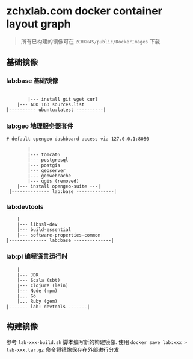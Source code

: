 # zchxlab.com docker container layout graph

> 所有已构建的镜像可在 `ZCHXNAS/public/DockerImages` 下载

## 基础镜像

### lab:base 基础镜像

```

		|--- install git wget curl
	|--- ADD 163 sources.list
|---------- ubuntu:latest ----------|
```

### lab:geo 地理服务器套件

```
# default opengeo dashboard access via 127.0.0.1:8080

		|
		|--- tomcat6
		|--- postgresql
		|--- postgis
		|--- geoserver
		|--- geowebcache
		|--- qgis (removed)
	|--- install opengeo-suite ---|
 |-------------- lab:base --------------|
```
### lab:devtools

```
	|
	|--- libssl-dev
	|--- build-essential
	|--- software-properties-common
|-------------- lab:base --------------|
```

### lab:pl 编程语言运行时

```
	|
	|--- JDK
	|--- Scala (sbt)
	|--- Clojure (lein)
	|--- Node (npm)
	|... Go
	|... Ruby (gem)
|------- lab: devtools -------|
```

## 构建镜像

参考 `lab-xxx-build.sh` 脚本编写新的构建镜像. 
使用 `docker save lab:xxx > lab-xxx.tar.gz`  命令将镜像保存在外部进行分发

